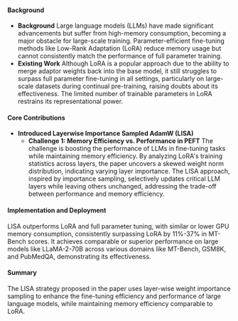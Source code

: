 #### Background
- **Background**
Large language models (LLMs) have made significant advancements but suffer from high-memory consumption, becoming a major obstacle for large-scale training. Parameter-efficient fine-tuning methods like Low-Rank Adaptation (LoRA) reduce memory usage but cannot consistently match the performance of full parameter training.
- **Existing Work**
Although LoRA is a popular approach due to the ability to merge adaptor weights back into the base model, it still struggles to surpass full parameter fine-tuning in all settings, particularly on large-scale datasets during continual pre-training, raising doubts about its effectiveness. The limited number of trainable parameters in LoRA restrains its representational power.

#### Core Contributions
  - **Introduced Layerwise Importance Sampled AdamW (LISA)**
    - **Challenge 1: Memory Efficiency vs. Performance in PEFT**
      The challenge is boosting the performance of LLMs in fine-tuning tasks while maintaining memory efficiency. By analyzing LoRA's training statistics across layers, the paper uncovers a skewed weight norm distribution, indicating varying layer importance. The LISA approach, inspired by importance sampling, selectively updates critical LLM layers while leaving others unchanged, addressing the trade-off between performance and memory efficiency.

#### Implementation and Deployment
LISA outperforms LoRA and full parameter tuning, with similar or lower GPU memory consumption, consistently surpassing LoRA by 11%-37% in MT-Bench scores. It achieves comparable or superior performance on large models like LLaMA-2-70B across various domains like MT-Bench, GSM8K, and PubMedQA, demonstrating its effectiveness.

#### Summary
The LISA strategy proposed in the paper uses layer-wise weight importance sampling to enhance the fine-tuning efficiency and performance of large language models, while maintaining memory efficiency comparable to LoRA.